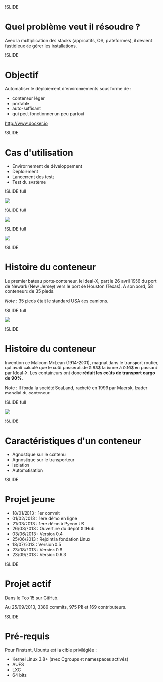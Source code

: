 !SLIDE
# Quel problème veut il résoudre ?

Avec la multiplication des stacks (applicatifs, OS, plateformes), il devient fastidieux de gérer les installations.

!SLIDE
# Objectif

Automatiser le déploiement d'environnements sous forme de :

* conteneur léger
* portable
* auto-suffisant
* qui peut fonctionner un peu partout

http://www.docker.io

!SLIDE
# Cas d'utilisation

* Environnement de développement
* Deploiement
* Lancement des tests
* Test du système

!SLIDE full

![](vm-vs-container.jpeg)

!SLIDE full

![](container.jpeg)

!SLIDE full

![](container2.jpeg)

!SLIDE
# Histoire du conteneur

Le premier bateau porte-conteneur, le Ideal-X, part le 26 avril 1956 du port de Newark (New Jersey) vers le port de Houston (Texas). A son bord, 58 conteneurs de 35 pieds.

*Note* : 35 pieds était le standard USA des camions.

!SLIDE full

![](ideal-x.jpeg)

!SLIDE
# Histoire du conteneur

Invention de Malcom McLean (1914-2001), magnat dans le transport routier, qui avait calculé que le coût passerait de 5.83$ la tonne à 0.16$ en passant par Ideal-X. Les containeurs ont donc **réduit les coûts de transport cargo de 90%**.

Note : Il fonda la société SeaLand, racheté en 1999 par Maersk, leader mondial du conteneur.

!SLIDE full

![](book.jpeg)

!SLIDE
# Caractéristiques d'un conteneur

* Agnostique sur le contenu
* Agnostique sur le transporteur
* isolation
* Automatisation

!SLIDE
# Projet jeune

* 18/01/2013 : 1er commit
* 01/02/2013 : 1ere démo en ligne
* 21/03/2013 : 1ere démo à Pycon US
* 26/03/2013 : Ouverture du dépôt GitHub
* 03/06/2013 : Version 0.4
* 25/06/2013 : Rejoint la fondation Linux
* 18/07/2013 : Version 0.5
* 23/08/2013 : Version 0.6
* 23/09/2013 : Version 0.6.3

!SLIDE
# Projet actif

Dans le Top 15 sur GitHub.

Au 25/09/2013, 3389 commits, 975 PR et 169 contributeurs.

!SLIDE
# Pré-requis 

Pour l'instant, Ubuntu est la cible privilégiée : 

* Kernel Linux 3.8+ (avec Cgroups et namespaces activés)
* AUFS
* LXC
* 64 bits

